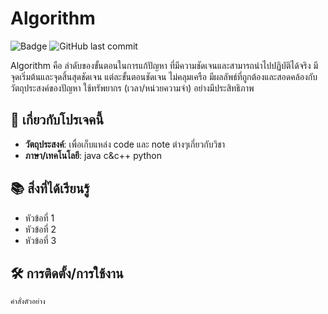 # Algorithm

![Badge](https://img.shields.io/badge/Status-Leaning-blue) ![GitHub last commit](https://img.shields.io/github/last-commit/username/repo-name)

Algorithm คือ ลำดับของขั้นตอนในการแก้ปัญหา ที่มีความชัดเจนและสามารถนำไปปฏิบัติได้จริง
มีจุดเริ่มต้นและจุดสิ้นสุดชัดเจน
แต่ละขั้นตอนชัดเจน ไม่คลุมเครือ
มีผลลัพธ์ที่ถูกต้องและสอดคล้องกับวัตถุประสงค์ของปัญหา
ใช้ทรัพยากร (เวลา/หน่วยความจำ) อย่างมีประสิทธิภาพ

## 📌 เกี่ยวกับโปรเจคนี้
- **วัตถุประสงค์**: เพื่อเก็บแหล่ง code และ note ต่างๆเกี่ยวกับวิชา
- **ภาษา/เทคโนโลยี**: java c&c++ python 

## 📚 สิ่งที่ได้เรียนรู้
- หัวข้อที่ 1
- หัวข้อที่ 2
- หัวข้อที่ 3

## 🛠️ การติดตั้ง/การใช้งาน
```bash
คำสั่งตัวอย่าง
